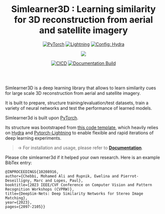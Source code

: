 <div align="center">

# Simlearner3D : Learning similarity for 3D reconstruction from aerial and satellite imagery


<a href="https://pytorch.org/get-started/locally/"><img alt="PyTorch" src="https://img.shields.io/badge/PyTorch-ee4c2c?logo=pytorch&logoColor=white"></a>
<a href="https://pytorchlightning.ai/"><img alt="Lightning" src="https://img.shields.io/badge/-Lightning-792ee5?logo=pytorchlightning&logoColor=white"></a>
<a href="https://hydra.cc/"><img alt="Config: Hydra" src="https://img.shields.io/badge/Config-Hydra-89b8cd"></a>

[![](https://shields.io/badge/-Lightning--Hydra--Template-017F2F?style=flat&logo=github&labelColor=303030)](https://github.com/ashleve/lightning-hydra-template)

[![CICD](https://github.com/IGNF/myria3d/actions/workflows/cicd.yaml/badge.svg)](https://github.com/IGNF/myria3d/actions/workflows/cicd.yaml)
[![Documentation Build](https://github.com/IGNF/myria3d/actions/workflows/gh-pages.yml/badge.svg)](https://github.com/IGNF/myria3d/actions/workflows/gh-pages.yml)
</div>
<br><br>


Simlearner3D is a deep learning library that allows to learn similarity cues for large scale 3D reconstruction from aerial and satellite imagery. 

It is built to prepare, structure training/evaluation/test datasets, train a variety of neural networks and test the performance of learned models.

Simlearner3d is built upon [PyTorch](https://pytorch.org/).

Its structure was bootstraped from [this code template](https://github.com/ashleve/lightning-hydra-template),
which heavily relies on [Hydra](https://hydra.cc/) and [Pytorch-Lightning](https://github.com/PyTorchLightning/pytorch-lightning) to enable flexible and rapid iterations of deep learning experiments.


> &rarr; For installation and usage, please refer to [**Documentation**](https://github.com/DaliCHEBBI/simlearner3d/).


Please cite simlearner3d if it helped your own research. Here is an example BibTex entry:
```
@INPROCEEDINGS{10208916,
author={Chebbi, Mohamed Ali and Rupnik, Ewelina and Pierrot-Deseilligny, Marc and Lopes, Paul},
booktitle={2023 IEEE/CVF Conference on Computer Vision and Pattern Recognition Workshops (CVPRW)}, 
title={DeepSim-Nets: Deep Similarity Networks for Stereo Image Matching}, 
year={2023},
pages={2097-2105}}
```